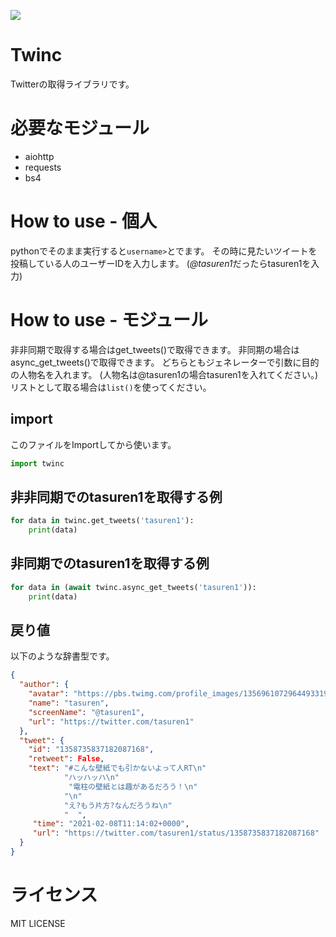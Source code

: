 ![](https://cdn.discordapp.com/attachments/720200569603751976/810504822075555910/Screenshot_20210214-223527.jpg)
# Twinc
Twitterの取得ライブラリです。

# 必要なモジュール
* aiohttp
* requests
* bs4

# How to use - 個人
pythonでそのまま実行すると`username>`とでます。
その時に見たいツイートを投稿している人のユーザーIDを入力します。
  (*@tasuren1*だったらtasuren1を入力)

# How to use - モジュール
非非同期で取得する場合はget_tweets()で取得できます。
非同期の場合はasync_get_tweets()で取得できます。
どちらともジェネレーターで引数に目的の人物名を入れます。
 (人物名は@tasuren1の場合tasuren1を入れてください。)
リストとして取る場合は`list()`を使ってください。
## import
このファイルをImportしてから使います。
```python
import twinc
```
## 非非同期でのtasuren1を取得する例
```python
for data in twinc.get_tweets('tasuren1'):
    print(data)
```
## 非同期でのtasuren1を取得する例
```python
for data in (await twinc.async_get_tweets('tasuren1')):
    print(data)        
```
## 戻り値
以下のような辞書型です。
```json
{
  "author": {
    "avatar": "https://pbs.twimg.com/profile_images/1356961072964493319/yHowjeIs_bigger.jpg",
    "name": "tasuren",
    "screenName": "@tasuren1",
    "url": "https://twitter.com/tasuren1"
  },
  "tweet": {
    "id": "1358735837182087168",
    "retweet": False,
    "text": "#こんな壁紙でも引かないよって人RT\n"
            "ハッハッハ\n"
             "電柱の壁紙とは趣があるだろう！\n"
            "\n"
            "え?もう片方?なんだろうね\n"
            "  ",
     "time": "2021-02-08T11:14:02+0000",
     "url": "https://twitter.com/tasuren1/status/1358735837182087168"
  }
}
```
# ライセンス
MIT LICENSE
